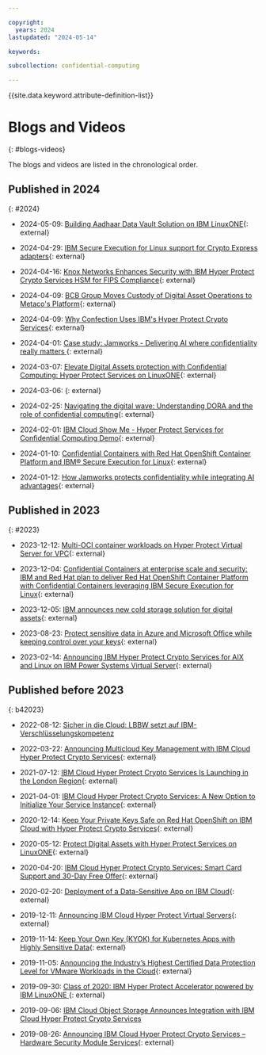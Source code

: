 ```yaml
---

copyright:
  years: 2024
lastupdated: "2024-05-14"

keywords: 

subcollection: confidential-computing

---
```


{{site.data.keyword.attribute-definition-list}}

# Blogs and Videos
{: #blogs-videos}

The blogs and videos are listed in the chronological order.


## Published in 2024
{: #2024}

* 2024-05-09: [Building Aadhaar Data Vault Solution on IBM LinuxONE](https://community.ibm.com/community/user/ibmz-and-linuxone/blogs/sandeep-batta/2024/05/09/aadhaar-data-vault-on-linuxone){: external}

* 2024-04-29: [IBM Secure Execution for Linux support for Crypto Express adapters](https://community.ibm.com/community/user/ibmz-and-linuxone/blogs/nicolas-mding/2024/04/29/ibm-secure-execution-for-linux-crypto-support?communityKey=e7b7d299-8509-4572-8cf1-c1112684644f){: external}

* 2024-04-16: [Knox Networks Enhances Security with IBM Hyper Protect Crypto Services HSM for FIPS Compliance](https://medium.com/@knoxnetworks/knox-networks-enhances-security-with-ibm-hyper-protect-crypto-services-hsm-for-fips-compliance-c6847e7f78b4){: external}

* 2024-04-09: [BCB Group Moves Custody of Digital Asset Operations to Metaco's Platform](https://www.coindesk.com/business/2024/04/09/bcb-group-moves-custody-of-digital-asset-operations-to-metacos-platform/){: external}

* 2024-04-09: [Why Confection Uses IBM's Hyper Protect Crypto Services](https://community.ibm.com/community/user/ibmz-and-linuxone/blogs/quimby-melton/2024/04/08/why-confection-uses-ibm-hyper-protect-crypto?communityKey=378eb0a9-b968-4c46-ad72-2e1670c4ee92){: external}

* 2024-04-01: [Case study: Jamworks - Delivering AI where confidentiality really matters ](https://www.ibm.com/case-studies/jamworks){: external}

* 2024-03-07: [Elevate Digital Assets protection with Confidential Computing: Hyper Protect Services on LinuxONE](https://community.ibm.com/community/user/ibmz-and-linuxone/blogs/henry-welborn1/2024/03/06/digital-assets-protection-confidential-computing){: external}

* 2024-03-06: [](https://community.ibm.com/community/user/ibmz-and-linuxone/blogs/henry-welborn1/2024/03/06/digital-assets-protection-confidential-computing){: external}

* 2024-02-25: [Navigating the digital wave: Understanding DORA and the role of confidential computing](https://www.ibm.com/blog/navigating-the-digital-wave-understanding-dora-and-the-role-of-confidential-computing/){: external}

* 2024-02-01: [IBM Cloud Show Me - Hyper Protect Services for Confidential Computing Demo](https://mediacenter.ibm.com/media/1_f7e970ig){: external}

* 2024-01-10: [Confidential Containers with Red Hat OpenShift Container Platform and IBM® Secure Execution for Linux](https://www.ibm.com/blog/confidential-containers-with-red-hat-openshift-container-platform-and-ibm-secure-execution-for-linux/){: external}

* 2024-01-12: [How Jamworks protects confidentiality while integrating AI advantages](https://www.ibm.com/blog/how-jamworks-protects-confidentiality-while-integrating-ai-advantages/){: external}


## Published in 2023
{: #2023}

* 2023-12-12: [Multi-OCI container workloads on Hyper Protect Virtual Server for VPC](https://community.ibm.com/community/user/ibmz-and-linuxone/blogs/abhiram-kulkarni/2023/12/12/multi-oci-container-workloads-on-hyper-protect-vir?communityKey=378eb0a9-b968-4c46-ad72-2e1670c4ee92){: external}

* 2023-12-04: [Confidential Containers at enterprise scale and security: IBM and Red Hat plan to deliver Red Hat OpenShift Container Platform with Confidential Containers leveraging IBM Secure Execution for Linux](https://community.ibm.com/community/user/ibmz-and-linuxone/blogs/louisa-muschal/2023/12/04/confidential-containers-at-enterprise-scale-and-se){: external}

* 2023-12-05: [IBM announces new cold storage solution for digital assets](https://community.ibm.com/community/user/ibmz-and-linuxone/blogs/abhiram-kulkarni/2023/12/12/multi-oci-container-workloads-on-hyper-protect-vir){: external}

* 2023-08-23: [Protect sensitive data in Azure and Microsoft Office while keeping control over your keys](https://www.ibm.com/blog/protect-sensitive-data-in-azure-and-microsoft-office-while-keeping-control-over-your-keys/){: external}

* 2023-02-14: [Announcing IBM Hyper Protect Crypto Services for AIX and Linux on IBM Power Systems Virtual Server](https://www.ibm.com/blog/announcement/announcing-ibm-hyper-protect-crypto-services-for-aix-and-linux-on-ibm-power-systems-virtual-server/){: external}


## Published before 2023
{: b42023}

* 2022-08-12: [Sicher in die Cloud: LBBW setzt auf IBM-Verschlüsselungskompetenz](https://de.newsroom.ibm.com/2022-08-12-Sicher-in-die-Cloud-LBBW-setzt-auf-IBM-Verschlusselungskompetenz)

* 2022-03-22: [Announcing Multicloud Key Management with IBM Cloud Hyper Protect Crypto Services](https://www.ibm.com/blog/announcement/announcing-multicloud-key-management-with-ibm-cloud-hyper-protect-crypto-services/){: external}

* 2021-07-12: [IBM Cloud Hyper Protect Crypto Services Is Launching in the London Region](https://www.ibm.com/blog/announcement/ibm-cloud-hyper-protect-crypto-services-is-launching-in-the-london-region/){: external}

* 2021-04-01: [IBM Cloud Hyper Protect Crypto Services: A New Option to Initialize Your Service Instance](https://www.ibm.com/cloud/blog/announcements/ibm-cloud-hyper-protect-crypto-services-a-new-option-to-initialize-your-service-instance){: external}

* 2020-12-14: [Keep Your Private Keys Safe on Red Hat OpenShift on IBM Cloud with Hyper Protect Crypto Services](https://www.ibm.com/blog/announcement/keep-your-private-keys-safe-on-red-hat-openshift-on-ibm-cloud-with-hyper-protect-crypto-services/){: external}

* 2020-05-12: [Protect Digital Assets with Hyper Protect Services on LinuxONE](https://community.ibm.com/community/user/ibmz-and-linuxone/blogs/bob-blessing-hartley1/2020/05/12/protect-digital-assets-with-hyper-protect-services?CommunityKey=c1293167-6d93-448e-8854-3068846d3dfe&Tab=){: external}


* 2020-04-20: [IBM Cloud Hyper Protect Crypto Services: Smart Card Support and 30-Day Free Offer](https://www.ibm.com/blog/announcement/ibm-cloud-hyper-protect-crypto-services-smart-card-support-and-30-day-free-offer/?mhsrc=ibmsearch_a&mhq=Hyper%20protect%20crypto%20services){: external}

* 2020-02-20: [Deployment of a Data-Sensitive App on IBM Cloud](https://www.ibm.com/cloud/blog/deployment-of-a-data-sensitive-app-on-ibm-cloud){: external}

* 2019-12-11: [Announcing IBM Cloud Hyper Protect Virtual Servers](https://www.ibm.com/blog/announcement/announcing-ibm-cloud-hyper-protect-virtual-servers/){: external}

* 2019-11-14: [Keep Your Own Key (KYOK) for Kubernetes Apps with Highly Sensitive Data](https://www.ibm.com/cloud/blog/announcements/keep-your-own-key-for-kubernetes-apps-with-highly-sensitive-data){: external}

* 2019-11-05: [Announcing the Industry’s Highest Certified Data Protection Level for VMware Workloads in the Cloud](https://www.ibm.com/cloud/blog/announcements/highest-certified-data-protection-level-for-vmware-workloads-in-the-cloud){: external}

* 2019-09-30: [Class of 2020: IBM Hyper Protect Accelerator powered by IBM LinuxONE ](https://community.ibm.com/community/user/ibmz-and-linuxone/blogs/melissa-sassi1/2019/09/30/class-of-2020-ibm-hyper-protect-accelerator-powere){: external}

* 2019-09-06: [IBM Cloud Object Storage Announces Integration with IBM Cloud Hyper Protect Crypto Services](https://www.ibm.com/blog/announcement/ibm-cloud-object-storage-announces-integration-with-ibm-cloud-hyper-protect-crypto-services/)

* 2019-08-26: [Announcing IBM Cloud Hyper Protect Crypto Services – Hardware Security Module Services](https://www.ibm.com/blog/announcement/announcing-ibm-cloud-hyper-protect-crypto-services-hardware-security-module-services/){: external}
